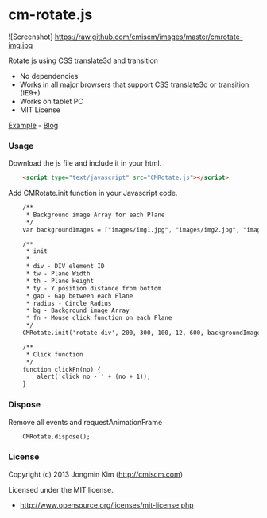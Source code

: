 cm-rotate.js
============


![Screenshot] https://raw.github.com/cmiscm/images/master/cmrotate-img.jpg

Rotate js using CSS translate3d and transition

 * No dependencies
 * Works in all major browsers that support CSS translate3d or transition (IE9+)
 * Works on tablet PC
 * MIT License
 
[Example](http://work.cmiscm.com/cm-rotate.js/)  -  [Blog](http://blog.cmiscm.com/)



### Usage ###

Download the js file and include it in your html.
```html
    <script type="text/javascript" src="CMRotate.js"></script>
```

Add CMRotate.init function in your Javascript code.
```html
    /**
     * Background image Array for each Plane
     */
    var backgroundImages = ["images/img1.jpg", "images/img2.jpg", "images/img3.jpg", ...];

    /**
     * init
     *
     * div - DIV element ID
     * tw - Plane Width
     * th - Plane Height
     * ty - Y position distance from bottom
     * gap - Gap between each Plane
     * radius - Circle Radius
     * bg - Background image Array
     * fn - Mouse click function on each Plane
     */
    CMRotate.init('rotate-div', 200, 300, 100, 12, 600, backgroundImages, clickFn);

    /**
     * Click function
     */
    function clickFn(no) {
        alert('click no - ' + (no + 1));
    }
```



### Dispose ###

Remove all events and requestAnimationFrame
```html
    CMRotate.dispose();
```



### License ###
Copyright (c) 2013 Jongmin Kim (http://cmiscm.com) 

Licensed under the MIT license.

 - http://www.opensource.org/licenses/mit-license.php
